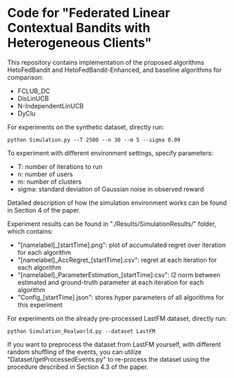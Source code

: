 # Code for "Federated Linear Contextual Bandits with Heterogeneous Clients"

This repository contains implementation of the proposed algorithms HetoFedBandit and HetoFedBandit-Enhanced, and baseline algorithms for comparison:
- FCLUB_DC
- DisLinUCB
- N-IndependentLinUCB
- DyClu

For experiments on the synthetic dataset, directly run:
```console
python Simulation.py --T 2500 --n 30 --m 5 --sigma 0.09
```
To experiment with different environment settings, specify parameters:
- T: number of iterations to run
- n: number of users
- m: number of clusters
- sigma: standard deviation of Gaussian noise in observed reward

Detailed description of how the simulation environment works can be found in Section 4 of the paper.

Experiment results can be found in "./Results/SimulationResults/" folder, which contains:
- "[namelabel]\_[startTime].png": plot of accumulated regret over iteration for each algorithm
- "[namelabel]\_AccRegret\_[startTime].csv": regret at each iteration for each algorithm
- "[namelabel]\_ParameterEstimation\_[startTime].csv": l2 norm between estimated and ground-truth parameter at each iteration for each algorithm
- "Config\_[startTime].json": stores hyper parameters of all algorithms for this experiment

For experiments on the already pre-processed LastFM dataset,  directly run:
```console
python Simulation_Realworld.py --dataset LastFM
```
If you want to preprocess the dataset from LastFM yourself, with different random shuffling of the events, you can utilize "Dataset/getProcessedEvents.py" to re-process the dataset using the procedure described in Section 4.3 of the paper.
